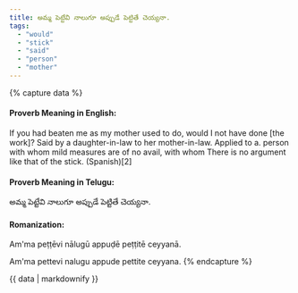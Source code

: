 ```yaml
---
title: అమ్మ పెట్టేవి నాలుగూ అప్పుడే పెట్టితే చెయ్యనా.
tags:
  - "would"
  - "stick"
  - "said"
  - "person"
  - "mother"
---
```


{% capture data %}
#### Proverb Meaning in English:
If you had beaten me as my mother used to do, would I not have done [the work]?
Said by a daughter-in-law to her mother-in-law.
Applied to a. person with whom mild measures are of no avail, with whom
There is no argument like that of the stick. (Spanish)[2]

#### Proverb Meaning in Telugu:
అమ్మ పెట్టేవి నాలుగూ అప్పుడే పెట్టితే చెయ్యనా.

#### Romanization:
Am'ma peṭṭēvi nālugū appuḍē peṭṭitē ceyyanā.

Am'ma pettevi nalugu appude pettite ceyyana.
{% endcapture %}

{{ data | markdownify }}

